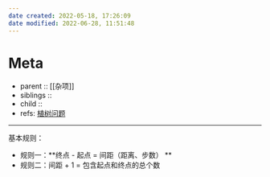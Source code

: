 ```yaml
---
date created: 2022-05-18, 17:26:09
date modified: 2022-06-28, 11:51:48
---
```


# Meta

- parent :: [[杂项]]
- siblings ::
- child ::
- refs: [植树问题](http://gz.offcn.com/html/2008/10/5211.html)

---

基本规则：

- 规则一：**终点 - 起点 = 间距（距离、步数） **
- 规则二：间距 + 1 = 包含起点和终点的总个数
